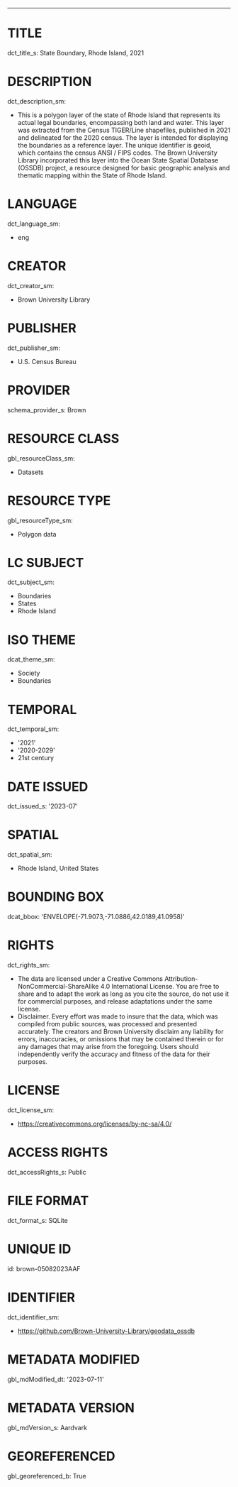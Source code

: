 ---
# TITLE
dct_title_s: State Boundary, Rhode Island, 2021

# DESCRIPTION
dct_description_sm:
- This is a polygon layer of the state of Rhode Island that represents its actual legal boundaries, encompassing both land and water. This layer was extracted from the Census TIGER/Line shapefiles, published in 2021 and delineated for the 2020 census. The layer is intended for displaying the boundaries as a reference layer. The unique identifier is geoid, which contains the census ANSI / FIPS codes. The Brown University Library incorporated this layer into the Ocean State Spatial Database (OSSDB) project, a resource designed for basic geographic analysis and thematic mapping within the State of Rhode Island.

# LANGUAGE
dct_language_sm:
- eng

# CREATOR
dct_creator_sm:
- Brown University Library

# PUBLISHER
dct_publisher_sm:
- U.S. Census Bureau

# PROVIDER
schema_provider_s: Brown

# RESOURCE CLASS
gbl_resourceClass_sm: 
- Datasets

# RESOURCE TYPE
gbl_resourceType_sm:
- Polygon data

# LC SUBJECT
dct_subject_sm:
- Boundaries
- States
- Rhode Island

# ISO THEME
dcat_theme_sm:
- Society
- Boundaries

# TEMPORAL
dct_temporal_sm:
- '2021'
- '2020-2029'
- 21st century

# DATE ISSUED
dct_issued_s: '2023-07'

# SPATIAL
dct_spatial_sm:
- Rhode Island, United States

# BOUNDING BOX
dcat_bbox: 'ENVELOPE(-71.9073,-71.0886,42.0189,41.0958)'

# RIGHTS
dct_rights_sm: 
- The data are licensed under a Creative Commons Attribution-NonCommercial-ShareAlike 4.0 International License. You are free to share and to adapt the work as long as you cite the source, do not use it for commercial purposes, and release adaptations under the same license.
- Disclaimer. Every effort was made to insure that the data, which was compiled from public sources, was processed and presented accurately. The creators and Brown University disclaim any liability for errors, inaccuracies, or omissions that may be contained therein or for any damages that may arise from the foregoing. Users should independently verify the accuracy and fitness of the data for their purposes.

# LICENSE
dct_license_sm:
- https://creativecommons.org/licenses/by-nc-sa/4.0/

# ACCESS RIGHTS
dct_accessRights_s: Public

# FILE FORMAT
dct_format_s: SQLite

# UNIQUE ID
id: brown-05082023AAF

# IDENTIFIER
dct_identifier_sm:
- https://github.com/Brown-University-Library/geodata_ossdb

# METADATA MODIFIED
gbl_mdModified_dt: '2023-07-11'

# METADATA VERSION
gbl_mdVersion_s: Aardvark

# GEOREFERENCED
gbl_georeferenced_b: True